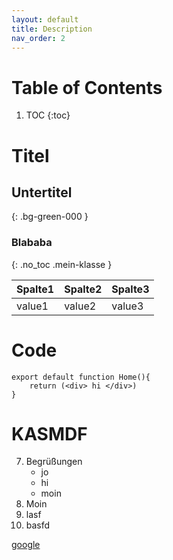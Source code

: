 ```yaml
---
layout: default
title: Description
nav_order: 2
---
```

# Table of Contents
1. TOC
{:toc}

# Titel
## Untertitel
{: .bg-green-000 }
### Blababa
{: .no_toc .mein-klasse }




|Spalte1|Spalte2|Spalte3|
|---|---|---|
|value1|value2|value3|

# Code
```tsx
export default function Home(){
    return (<div> hi </div>)
}
```
# KASMDF
7. Begrüßungen
   * jo
   - hi
   * moin
1. Moin
1. lasf
1. basfd

[google](http://google.de )
